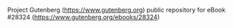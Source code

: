 Project Gutenberg (https://www.gutenberg.org) public repository for eBook #28324 (https://www.gutenberg.org/ebooks/28324)
